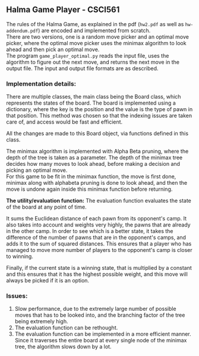 ## Halma Game Player - CSCI561
The rules of the Halma Game, as explained in the pdf (`hw2.pdf` as well as `hw-addendum.pdf`) are encoded and implemented from scratch.  
There are two versions, one is a random move picker and an optimal move picker, where the optimal move picker uses the minimax algorithm to look ahead and then pick an optimal move.   
The program `game_player_optimal.py` reads the input file, uses the algorithm to figure out the next move, and returns the next move in the output file.
The input and output file formats are as described.

### Implementation details:
There are multiple classes, the main class being the Board class, which represents the states of the board. The board is implemented using a dictionary, where the key is the position and the value is the type of pawn in that position. This method was chosen so that the indexing issues are taken care of, and access would be fast and efficient.  

All the changes are made to this Board object, via functions defined in this class.  

The minimax algorithm is implemented with Alpha Beta pruning, where the depth of the tree is taken as a parameter. The depth of the minimax tree decides how many moves to look ahead, before making a decision and picking an optimal move.    
For this game to be fit in the minimax function, the move is first done, minimax along with alphabeta pruning is done to look ahead, and then the move is undone again inside this minimax function before returning.    

**The utility/evaluation function:**
The evaluation function evaluates the state of the board at any point of time.  

It sums the Euclidean distance of each pawn from its opponent's camp. It also takes into account and weights very highly, the pawns that are already in the other camp. In order to see which is a better state, it takes the difference of the number of pawns that are in the opponent's camps, and adds it to the sum of squared distances.
This ensures that a player who has managed to move more number of players to the opponent's camp is closer to winning.   

Finally, if the current state is a winning state, that is multiplied by a constant and this ensures that it has the highest possible weight, and this move will always be picked if it is an option.




### Issues:
1. Slow performance, due to the extremely large number of possible moves that has to be looked into, and the branching factor of the tree being extremely high.
2. The evaluation function can be rethought.
3. The evaluation function can be implemented in a more efficient manner. Since it traverses the entire board at every single node of the minimax tree, the algorithm slows down by a lot.
